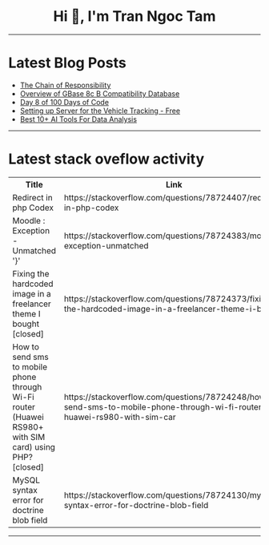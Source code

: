 <h1 align="center">Hi 👋, I'm Tran Ngoc Tam</h1>

---

# Latest Blog Posts 
<!-- BLOG-POST-LIST:START -->
- [The Chain of Responsibility](https://dev.to/ben-witt/the-chain-of-responsibility-1pl4)
- [Overview of GBase 8c B Compatibility Database](https://dev.to/congcong/overview-of-gbase-8c-b-compatibility-database-5eba)
- [Day 8 of 100 Days of Code](https://dev.to/jacobsternx/day-8-of-100-days-of-code-4a2p)
- [Setting up Server for the Vehicle Tracking - Free](https://dev.to/fleet_stack_21/setting-up-server-for-the-vehicle-tracking-free-4ena)
- [Best 10+ AI Tools For Data Analysis](https://dev.to/flatlogic/best-10-ai-tools-for-data-analysis-3d06)
<!-- BLOG-POST-LIST:END -->

---

# Latest stack oveflow activity
<table>
  <tr><th>Title</th><th>Link</th></tr>
  <!-- STACKOVERFLOW:START --><tr><td>Redirect in php Codex</td><td>https://stackoverflow.com/questions/78724407/redirect-in-php-codex</td></tr><tr><td>Moodle : Exception - Unmatched &#39;}&#39;</td><td>https://stackoverflow.com/questions/78724383/moodle-exception-unmatched</td></tr><tr><td>Fixing the hardcoded image in a freelancer theme I bought [closed]</td><td>https://stackoverflow.com/questions/78724373/fixing-the-hardcoded-image-in-a-freelancer-theme-i-bought</td></tr><tr><td>How to send sms to mobile phone through Wi-Fi router &lpar;Huawei RS980+ with SIM card&rpar; using PHP? [closed]</td><td>https://stackoverflow.com/questions/78724248/how-to-send-sms-to-mobile-phone-through-wi-fi-router-huawei-rs980-with-sim-car</td></tr><tr><td>MySQL syntax error for doctrine blob field</td><td>https://stackoverflow.com/questions/78724130/mysql-syntax-error-for-doctrine-blob-field</td></tr><!-- STACKOVERFLOW:END -->
</table>

---


